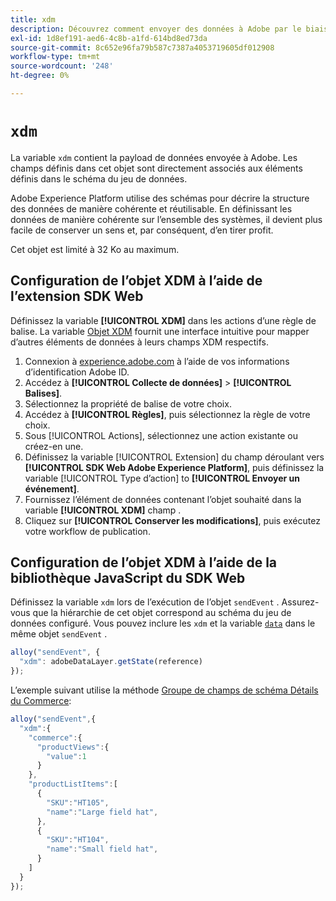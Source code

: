 ```yaml
---
title: xdm
description: Découvrez comment envoyer des données à Adobe par le biais de l’objet aligné sur le schéma XDM.
exl-id: 1d8ef191-aed6-4c8b-a1fd-614bd8ed73da
source-git-commit: 8c652e96fa79b587c7387a4053719605df012908
workflow-type: tm+mt
source-wordcount: '248'
ht-degree: 0%

---
```


# `xdm`

La variable `xdm` contient la payload de données envoyée à Adobe. Les champs définis dans cet objet sont directement associés aux éléments définis dans le schéma du jeu de données.

Adobe Experience Platform utilise des schémas pour décrire la structure des données de manière cohérente et réutilisable. En définissant les données de manière cohérente sur l’ensemble des systèmes, il devient plus facile de conserver un sens et, par conséquent, d’en tirer profit.

Cet objet est limité à 32 Ko au maximum.

## Configuration de l’objet XDM à l’aide de l’extension SDK Web

Définissez la variable **[!UICONTROL XDM]** dans les actions d’une règle de balise. La variable [Objet XDM](/help/tags/extensions/client/web-sdk/data-element-types.md#xdm-object) fournit une interface intuitive pour mapper d’autres éléments de données à leurs champs XDM respectifs.

1. Connexion à [experience.adobe.com](https://experience.adobe.com?lang=fr) à l’aide de vos informations d’identification Adobe ID.
1. Accédez à **[!UICONTROL Collecte de données]** > **[!UICONTROL Balises]**.
1. Sélectionnez la propriété de balise de votre choix.
1. Accédez à **[!UICONTROL Règles]**, puis sélectionnez la règle de votre choix.
1. Sous [!UICONTROL Actions], sélectionnez une action existante ou créez-en une.
1. Définissez la variable [!UICONTROL Extension] du champ déroulant vers **[!UICONTROL SDK Web Adobe Experience Platform]**, puis définissez la variable [!UICONTROL Type d’action] to **[!UICONTROL Envoyer un événement]**.
1. Fournissez l’élément de données contenant l’objet souhaité dans la variable **[!UICONTROL XDM]** champ .
1. Cliquez sur **[!UICONTROL Conserver les modifications]**, puis exécutez votre workflow de publication.

## Configuration de l’objet XDM à l’aide de la bibliothèque JavaScript du SDK Web

Définissez la variable `xdm` lors de l’exécution de l’objet `sendEvent` . Assurez-vous que la hiérarchie de cet objet correspond au schéma du jeu de données configuré. Vous pouvez inclure les `xdm` et la variable [`data`](data.md) dans le même objet `sendEvent` .

```js
alloy("sendEvent", {
  "xdm": adobeDataLayer.getState(reference)
});
```

L’exemple suivant utilise la méthode [Groupe de champs de schéma Détails du Commerce](/help/xdm/field-groups/event/commerce-details.md):

```javascript
alloy("sendEvent",{
  "xdm":{
    "commerce":{
      "productViews":{
        "value":1
      }
    },
    "productListItems":[
      {
        "SKU":"HT105",
        "name":"Large field hat",
      },
      {
        "SKU":"HT104",
        "name":"Small field hat",
      }
    ]
  }
});
```
